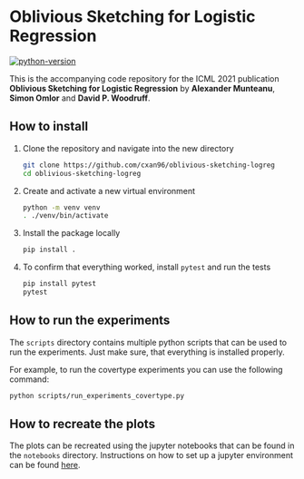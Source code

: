 # Oblivious Sketching for Logistic Regression

[![python-version](https://img.shields.io/badge/python-3.8%20%7C%203.9-blue)](https://img.shields.io/badge/python-3.8%20%7C%203.9-blue)

This is the accompanying code repository for the ICML 2021 publication
**Oblivious Sketching for Logistic Regression** by
**Alexander Munteanu**, **Simon Omlor** and **David P. Woodruff**.

## How to install

1. Clone the repository and navigate into the new directory

   ```bash
   git clone https://github.com/cxan96/oblivious-sketching-logreg
   cd oblivious-sketching-logreg
   ```

2. Create and activate a new virtual environment

   ```bash
   python -m venv venv
   . ./venv/bin/activate
   ```

3. Install the package locally

   ```bash
   pip install .
   ```

4. To confirm that everything worked, install `pytest` and run the tests
   ```bash
   pip install pytest
   pytest
   ```

## How to run the experiments

The `scripts` directory contains multiple python scripts that can be
used to run the experiments.
Just make sure, that everything is installed properly.

For example, to run the covertype experiments you can use the following command:

```bash
python scripts/run_experiments_covertype.py
```

## How to recreate the plots

The plots can be recreated using the jupyter notebooks that can be
found in the `notebooks` directory.
Instructions on how to set up a jupyter environment can be found
[here](https://jupyter.org/).




